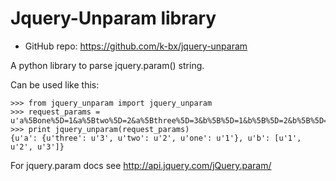 Jquery-Unparam library
======================

- GitHub repo: https://github.com/k-bx/jquery-unparam

A python library to parse jquery.param() string.

Can be used like this:

```
>>> from jquery_unparam import jquery_unparam
>>> request_params = u'a%5Bone%5D=1&a%5Btwo%5D=2&a%5Bthree%5D=3&b%5B%5D=1&b%5B%5D=2&b%5B%5D=3'
>>> print jquery_unparam(request_params)
{u'a': {u'three': u'3', u'two': u'2', u'one': u'1'}, u'b': [u'1', u'2', u'3']}
```

For jquery.param docs see http://api.jquery.com/jQuery.param/
